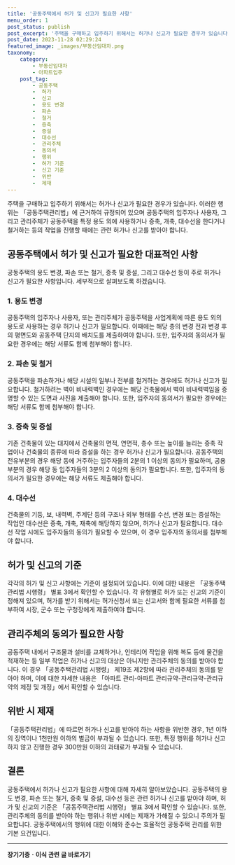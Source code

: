 ```yaml
---
title: '공동주택에서 허가 및 신고가 필요한 사항'
menu_order: 1
post_status: publish
post_excerpt: '주택을 구매하고 입주하기 위해서는 허가나 신고가 필요한 경우가 있습니다. 이러한 행위는  공동주택관리법 에 근거하여 규정되어 있으며 공동주택의 입주자나 사용자, 그리고 관리주체가 공동주택을 특정 용도 외에 사용하거나 증축, 개축, 대수선을 한다거나 철거하는 등의 작업을 진행할 때에는 관련 허가나 신고를 받아야 합니다.'
post_date: 2023-11-28 02:29:24
featured_image: _images/부동산임대차.png
taxonomy:
    category:
        - 부동산임대차
        - 아파트입주
    post_tag:
        - 공동주택
        -  허가
        -  신고
        -  용도 변경
        -  파손
        -  철거
        -  증축
        -  증설
        -  대수선
        -  관리주체
        -  동의서
        -  행위
        -  허가 기준
        -  신고 기준
        -  위반
        -  제재
---
```



주택을 구매하고 입주하기 위해서는 허가나 신고가 필요한 경우가 있습니다. 이러한 행위는 「공동주택관리법」에 근거하여 규정되어 있으며 공동주택의 입주자나 사용자, 그리고 관리주체가 공동주택을 특정 용도 외에 사용하거나 증축, 개축, 대수선을 한다거나 철거하는 등의 작업을 진행할 때에는 관련 허가나 신고를 받아야 합니다.

## 공동주택에서 허가 및 신고가 필요한 대표적인 사항
공동주택의 용도 변경, 파손 또는 철거, 증축 및 증설, 그리고 대수선 등이 주로 허가나 신고가 필요한 사항입니다. 세부적으로 살펴보도록 하겠습니다.

### 1. 용도 변경
공동주택의 입주자나 사용자, 또는 관리주체가 공동주택을 사업계획에 따른 용도 외의 용도로 사용하는 경우 허가나 신고가 필요합니다. 이때에는 해당 층의 변경 전과 변경 후의 평면도와 공동주택 단지의 배치도를 제출하여야 합니다. 또한, 입주자의 동의서가 필요한 경우에는 해당 서류도 함께 첨부해야 합니다.

### 2. 파손 및 철거
공동주택을 파손하거나 해당 시설의 일부나 전부를 철거하는 경우에도 허가나 신고가 필요합니다. 철거하려는 벽이 비내력벽인 경우에는 해당 건축물에서 벽이 비내력벽임을 증명할 수 있는 도면과 사진을 제출해야 합니다. 또한, 입주자의 동의서가 필요한 경우에는 해당 서류도 함께 첨부해야 합니다.

### 3. 증축 및 증설
기존 건축물이 있는 대지에서 건축물의 면적, 연면적, 층수 또는 높이를 늘리는 증축 작업이나 건축물의 종류에 따라 증설을 하는 경우 허가나 신고가 필요합니다. 공동주택의 전유부분의 경우 해당 동에 거주하는 입주자들의 2분의 1 이상의 동의가 필요하며, 공용부분의 경우 해당 동 입주자들의 3분의 2 이상의 동의가 필요합니다. 또한, 입주자의 동의서가 필요한 경우에는 해당 서류도 제출해야 합니다.

### 4. 대수선
건축물의 기둥, 보, 내력벽, 주계단 등의 구조나 외부 형태를 수선, 변경 또는 증설하는 작업인 대수선은 증축, 개축, 재축에 해당하지 않으며, 허가나 신고가 필요합니다. 대수선 작업 시에도 입주자들의 동의가 필요할 수 있으며, 이 경우 입주자의 동의서를 첨부해야 합니다.

## 허가 및 신고의 기준
각각의 허가 및 신고 사항에는 기준이 설정되어 있습니다. 이에 대한 내용은 「공동주택관리법 시행령」 별표 3에서 확인할 수 있습니다. 각 유형별로 허가 또는 신고의 기준이 정해져 있으며, 허가를 받기 위해서는 허가신청서 또는 신고서와 함께 필요한 서류를 첨부하여 시장, 군수 또는 구청장에게 제출하여야 합니다.

## 관리주체의 동의가 필요한 사항
공동주택 내에서 구조물과 설비를 교체하거나, 인테리어 작업을 위해 복도 등에 물건을 적재하는 등 일부 작업은 허가나 신고의 대상은 아니지만 관리주체의 동의를 받아야 합니다. 이 경우 「공동주택관리법 시행령」 제19조 제2항에 따라 관리주체의 동의를 받아야 하며, 이에 대한 자세한 내용은 「아파트 관리-아파트 관리규약-관리규약-관리규약의 제정 및 개정」에서 확인할 수 있습니다.

## 위반 시 제재
「공동주택관리법」에 따르면 허가나 신고를 받아야 하는 사항을 위반한 경우, 1년 이하의 징역이나 1천만원 이하의 벌금이 부과될 수 있습니다. 또한, 특정 행위를 허가나 신고하지 않고 진행한 경우 300만원 이하의 과태료가 부과될 수 있습니다.

## 결론
공동주택에서 허가나 신고가 필요한 사항에 대해 자세히 알아보았습니다. 공동주택의 용도 변경, 파손 또는 철거, 증축 및 증설, 대수선 등은 관련 허가나 신고를 받아야 하며, 허가 및 신고의 기준은 「공동주택관리법 시행령」 별표 3에서 확인할 수 있습니다. 또한, 관리주체의 동의를 받아야 하는 행위나 위반 시에는 제재가 가해질 수 있으니 주의가 필요합니다. 공동주택에서의 행위에 대한 이해와 준수는 효율적인 공동주택 관리를 위한 기본 요건입니다.
<!-- wp:separator -->
<hr class="wp-block-separator has-alpha-channel-opacity"/>
<!-- /wp:separator -->

<!-- wp:group {"backgroundColor":"base","layout":{"type":"constrained"}} -->
<div class="wp-block-group has-base-background-color has-background"><!-- wp:paragraph {"align":"center","fontSize":"medium"} -->
<p class="has-text-align-center has-large-font-size"><strong>장기기증ㆍ이식 관련 글 바로가기</strong></p>
<!-- /wp:paragraph -->


<!-- wp:latest-posts
{"categories":[{"id":23730,"count":19,"description":"","link":"https://uknowlaw.com/category/%ec%9e%a5%ea%b8%b0%ea%b8%b0%ec%a6%9d%e3%86%8d%ec%9d%b4%ec%8b%9d/","name":"장기기증ㆍ이식","slug":"장기기증ㆍ이식","taxonomy":"category","parent":0,"meta":[],"_links":{"self":[{"href":"https://uknowlaw.com/wp-json/wp/v2/categories/23730"}],"collection":[{"href":"https://uknowlaw.com/wp-json/wp/v2/categories"}],"about":[{"href":"https://uknowlaw.com/wp-json/wp/v2/taxonomies/category"}],"wp:post_type":[{"href":"https://uknowlaw.com/wp-json/wp/v2/posts?categories=23730"}],"curies":[{"name":"wp","href":"https://api.w.org/{rel}","templated":true}]}}],"postsToShow":100,"excerptLength":28,"postLayout":"grid","columns":2,"featuredImageAlign":"left","featuredImageSizeSlug":"large","fontSize":"small"} /--></div>
<!-- /wp:group -->